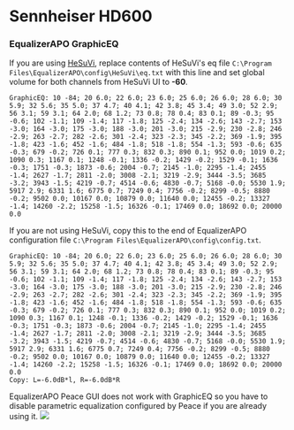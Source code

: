 # Sennheiser HD600
### EqualizerAPO GraphicEQ
If you are using [HeSuVi](https://sourceforge.net/projects/hesuvi/), replace contents of HeSuVi's eq file `C:\Program Files\EqualizerAPO\config\HeSuVi\eq.txt` with this line and set global volume for both channels from HeSuVi UI to **-60**.
```
GraphicEQ: 10 -84; 20 6.0; 22 6.0; 23 6.0; 25 6.0; 26 6.0; 28 6.0; 30 5.9; 32 5.6; 35 5.0; 37 4.7; 40 4.1; 42 3.8; 45 3.4; 49 3.0; 52 2.9; 56 3.1; 59 3.1; 64 2.0; 68 1.2; 73 0.8; 78 0.4; 83 0.1; 89 -0.3; 95 -0.6; 102 -1.1; 109 -1.4; 117 -1.8; 125 -2.4; 134 -2.6; 143 -2.7; 153 -3.0; 164 -3.0; 175 -3.0; 188 -3.0; 201 -3.0; 215 -2.9; 230 -2.8; 246 -2.9; 263 -2.7; 282 -2.6; 301 -2.4; 323 -2.3; 345 -2.2; 369 -1.9; 395 -1.8; 423 -1.6; 452 -1.6; 484 -1.8; 518 -1.8; 554 -1.3; 593 -0.6; 635 -0.3; 679 -0.2; 726 0.1; 777 0.3; 832 0.3; 890 0.1; 952 0.0; 1019 0.2; 1090 0.3; 1167 0.1; 1248 -0.1; 1336 -0.2; 1429 -0.2; 1529 -0.1; 1636 -0.3; 1751 -0.3; 1873 -0.6; 2004 -0.7; 2145 -1.0; 2295 -1.4; 2455 -1.4; 2627 -1.7; 2811 -2.0; 3008 -2.1; 3219 -2.9; 3444 -3.5; 3685 -3.2; 3943 -1.5; 4219 -0.7; 4514 -0.6; 4830 -0.7; 5168 -0.0; 5530 1.9; 5917 2.9; 6331 1.6; 6775 0.7; 7249 0.4; 7756 -0.2; 8299 -0.5; 8880 -0.2; 9502 0.0; 10167 0.0; 10879 0.0; 11640 0.0; 12455 -0.2; 13327 -1.4; 14260 -2.2; 15258 -1.5; 16326 -0.1; 17469 0.0; 18692 0.0; 20000 0.0
```
If you are not using HeSuVi, copy this to the end of EqualizerAPO configuration file `C:\Program Files\EqualizerAPO\config\config.txt`.
```
GraphicEQ: 10 -84; 20 6.0; 22 6.0; 23 6.0; 25 6.0; 26 6.0; 28 6.0; 30 5.9; 32 5.6; 35 5.0; 37 4.7; 40 4.1; 42 3.8; 45 3.4; 49 3.0; 52 2.9; 56 3.1; 59 3.1; 64 2.0; 68 1.2; 73 0.8; 78 0.4; 83 0.1; 89 -0.3; 95 -0.6; 102 -1.1; 109 -1.4; 117 -1.8; 125 -2.4; 134 -2.6; 143 -2.7; 153 -3.0; 164 -3.0; 175 -3.0; 188 -3.0; 201 -3.0; 215 -2.9; 230 -2.8; 246 -2.9; 263 -2.7; 282 -2.6; 301 -2.4; 323 -2.3; 345 -2.2; 369 -1.9; 395 -1.8; 423 -1.6; 452 -1.6; 484 -1.8; 518 -1.8; 554 -1.3; 593 -0.6; 635 -0.3; 679 -0.2; 726 0.1; 777 0.3; 832 0.3; 890 0.1; 952 0.0; 1019 0.2; 1090 0.3; 1167 0.1; 1248 -0.1; 1336 -0.2; 1429 -0.2; 1529 -0.1; 1636 -0.3; 1751 -0.3; 1873 -0.6; 2004 -0.7; 2145 -1.0; 2295 -1.4; 2455 -1.4; 2627 -1.7; 2811 -2.0; 3008 -2.1; 3219 -2.9; 3444 -3.5; 3685 -3.2; 3943 -1.5; 4219 -0.7; 4514 -0.6; 4830 -0.7; 5168 -0.0; 5530 1.9; 5917 2.9; 6331 1.6; 6775 0.7; 7249 0.4; 7756 -0.2; 8299 -0.5; 8880 -0.2; 9502 0.0; 10167 0.0; 10879 0.0; 11640 0.0; 12455 -0.2; 13327 -1.4; 14260 -2.2; 15258 -1.5; 16326 -0.1; 17469 0.0; 18692 0.0; 20000 0.0
Copy: L=-6.0dB*l, R=-6.0dB*R
```
EqualizerAPO Peace GUI does not work with GraphicEQ so you have to disable parametric equalization configured by Peace if you are already using it.
![](https://raw.githubusercontent.com/jaakkopasanen/AutoEq/master/results/Innerfidelity%202017/headphoncecom/onear/Sennheiser%20HD600/Sennheiser%20HD600.png)
